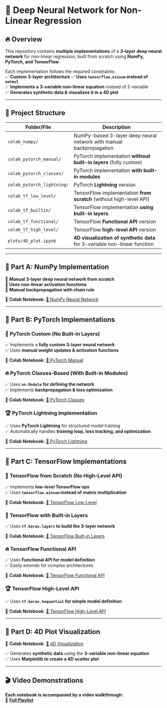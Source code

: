 # 🚀 Deep Neural Network for Non-Linear Regression  

## 🔥 Overview  
This repository contains **multiple implementations** of a **3-layer deep neural network** for non-linear regression, built from scratch using **NumPy, PyTorch, and TensorFlow**.  

Each implementation follows the required constraints:  
✅ **Custom 3-layer architecture**
✅ **Uses `tensorflow.einsum` instead of `matmul`**  
✅ **Implements a 3-variable non-linear equation** instead of 2-variable  
✅ **Generates synthetic data & visualizes it in a 4D plot**  

---

## 📌 Project Structure  

| Folder/File | Description |
|------------|-------------|
| `colab_numpy/` | NumPy-based 3-layer deep neural network with manual backpropagation |
| `colab_pytorch_manual/` | PyTorch implementation **without built-in layers** (fully custom) |
| `colab_pytorch_classes/` | PyTorch implementation **with built-in modules** |
| `colab_pytorch_lightning/` | PyTorch **Lightning** version |
| `colab_tf_low_level/` | TensorFlow implementation **from scratch** (without high-level API) |
| `colab_tf_builtin/` | TensorFlow implementation **using built-in layers** |
| `colab_tf_functional/` | TensorFlow **Functional API** version |
| `colab_tf_high_level/` | TensorFlow **high-level API** version |
| `plots/4D_plot.ipynb` | **4D visualization of synthetic data** for 3-variable non-linear function |

---

## 📌 Part A: NumPy Implementation  

🔹 **Manual 3-layer deep neural network from scratch**  
🔹 **Uses non-linear activation functions**  
🔹 **Manual backpropagation with chain rule**  

📌 **Colab Notebook:** [🔗 NumPy Neural Network](https://github.com/syedanida/Neural-Network/blob/main/1_3LayerNeuralNetwork.ipynb)  

---

## 📌 Part B: PyTorch Implementations  

### 🚀 **PyTorch Custom (No Built-in Layers)**  
✅ Implements a **fully custom 3-layer neural network**  
✅ Uses **manual weight updates & activation functions**  

📌 **Colab Notebook:** [🔗 PyTorch Manual](https://github.com/syedanida/Neural-Network/blob/main/2_pyTorch3LayerNeuralNetwork.ipynb)  

### 🔥 **PyTorch Classes-Based (With Built-in Modules)**  
✅ Uses **`nn.Module` for defining the network**  
✅ Implements **backpropagation & loss optimization**  

📌 **Colab Notebook:** [🔗 PyTorch Classes](https://github.com/syedanida/Neural-Network/blob/main/3_3LayerNeuralNetwork.ipynb)  

### 🏆 **PyTorch Lightning Implementation**  
✅ Uses **PyTorch Lightning** for structured model training  
✅ Automatically handles **training loop, loss tracking, and optimization**  

📌 **Colab Notebook:** [🔗 PyTorch Lightning](https://github.com/syedanida/Neural-Network/blob/main/4_PyTorchLigthnin-cleaned.ipynb)  

---

## 📌 Part C: TensorFlow Implementations  

### 📜 **TensorFlow from Scratch (No High-Level API)**  
✅ Implements **low-level TensorFlow ops**  
✅ Uses **`tensorflow.einsum` instead of matrix multiplication**  

📌 **Colab Notebook:** [🔗 TensorFlow Low-Level](https://github.com/syedanida/Neural-Network/blob/main/5_TensorFlow.ipynb)  

### 🚀 **TensorFlow with Built-in Layers**  
✅ Uses **`tf.keras.layers` to build the 3-layer network**  

📌 **Colab Notebook:** [🔗 TensorFlow Built-in Layers](https://github.com/syedanida/Neural-Network/blob/main/6_TensorFlow3LayerNeuralNetwork.ipynb)  

### 🔥 **TensorFlow Functional API**  
✅ Uses **Functional API for model definition**  
✅ Easily extends for complex architectures  

📌 **Colab Notebook:** [🔗 TensorFlow Functional API](https://github.com/syedanida/Neural-Network/blob/main/7_TensorFlowFunctionalAPI.ipynb)  

### 🏆 **TensorFlow High-Level API**  
✅ Uses **`tf.keras.Sequential` for simple model definition**  

📌 **Colab Notebook:** [🔗 TensorFlow High-Level API](https://github.com/syedanida/Neural-Network/blob/main/8_TensorFlowHighLevelAPI.ipynb)   

---

## 📌 Part D: 4D Plot Visualization  

📌 **Colab Notebook:** [🔗 4D Visualization](https://github.com/syedanida/Neural-Network/blob/main/4D_Plot_Visualization.ipynb)   

✅ Generates **synthetic data** using the **3-variable non-linear equation**  
✅ Uses **Matplotlib to create a 4D scatter plot**  

---

## 🎬 Video Demonstrations  

**Each notebook is accompanied by a video walkthrough:**  
🔗 **[Full Playlist](https://youtu.be/_GHk2MYiEDg)**  
